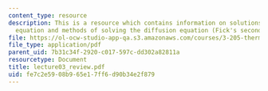 ```yaml
---
content_type: resource
description: This is a resource which contains information on solutions to the diffusion/heat
  equation and methods of solving the diffusion equation (Fick's second law).
file: https://ol-ocw-studio-app-qa.s3.amazonaws.com/courses/3-205-thermodynamics-and-kinetics-of-materials-fall-2006/fe7c2e5908b965e17ff6d90b34e2f879_lecture03_review.pdf
file_type: application/pdf
parent_uid: 7b31c34f-2920-c017-597c-dd302a82811a
resourcetype: Document
title: lecture03_review.pdf
uid: fe7c2e59-08b9-65e1-7ff6-d90b34e2f879
---
```

